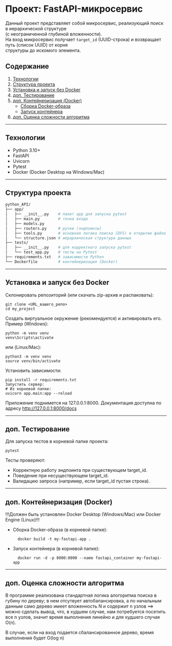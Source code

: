 # Проект: FastAPI-микросервис

Данный проект представляет собой микросервис, реализующий поиск в иерархической структуре  
(с неограниченной глубиной вложенности).  
На вход микросервис получает `target_id` (UUID-строка) и возвращает путь (список UUID) от корня  
структуры до искомого элемента.

## Содержание
1. [Технологии](#технологии)
2. [Структура проекта](#структура-проекта)
3. [Установка и запуск без Docker](#установка-и-запуск-без-docker)
4. [доп. Тестирование](#тестирование)
5. [доп. Контейнеризация (Docker)](#контейнеризация-docker)
   - [Сборка Docker-образа](#сборка-docker-образа)
   - [Запуск контейнера](#запуск-контейнера)
6. [доп. Оценка сложности алгоритма](#оценка-сложности-алгоритма)

---

## Технологии
- Python 3.10+
- FastAPI
- Uvicorn
- Pytest
- Docker (Docker Desktop на Windows/Mac)

---

## Структура проекта

```bash
python_API/
├── app/
│   ├── __init__.py    # пакет app для запуска pytest
│   ├── main.py        # точка входа
│   ├── models.py
│   ├── routers.py     # ручки (эндпоинты)
│   ├── tools.py       # основная логика поиска (DFS) и открытие файла
│   └── structure.json # иерархическая структура данных
├── tests/
│   ├── __init__.py    # для корректного запуска pytest
│   └── test_app.py    # тесты на Pytest
├── requirements.txt   # зависимости Python
└── Dockerfile         # контейнеризация (Docker)
```

---

## Установка и запуск без Docker
Склонировать репозиторий (или скачать zip-архив и распаковать):

    git clone <URL_вашего_репо>
    cd my_project


Создать виртуальное окружение (рекомендуется) и активировать его. Пример (Windows):

    python -m venv venv
    venv\Scripts\activate
    
или (Linux/Mac):

    python3 -m venv venv
    source venv/bin/activate


Установить зависимости:

    pip install -r requirements.txt
    Запустить сервер:
    # Из корневой папки:
    uvicorn app.main:app --reload

Приложение поднимется на 127.0.0.1:8000.
Документация доступна по адресу http://127.0.0.1:8000/docs

---

## доп. Тестирование
Для запуска тестов в корневой папке проекта:
        
    pytest
    
Тесты проверяют:
- Корректную работу эндпоинта при существующем target_id.
- Поведение при несуществующем target_id.
- Валидацию запроса (например, если target_id пустая строка).

---

## доп. Контейнеризация (Docker)
!!!Должен быть установлен Docker Desktop (Windows/Mac) или Docker Engine (Linux)!!!
    
- Сборка Docker-образа (в корневой папке):

        docker build -t my-fastapi-app .

- Запуск контейнера (в корневой папке):

        docker run -d -p 8000:8000 --name fastapi_container my-fastapi-app

---

## доп. Оценка сложности алгоритма
В программе реализована стандартная логика алогоритма поиска в губину по дереву;
в нем отсутвует автобалансировка, а по начальным данным само дерево имеет вложенность
N и содержит n узлов ==> можно сделать вывод, что, в худшем случае, нам потребуется 
посетить все n узлов, значит время выполнения линейно и для худшего случая O(n).

В случае, если на вход подается сбалансированное дерево, время выполнения будет O(log n)